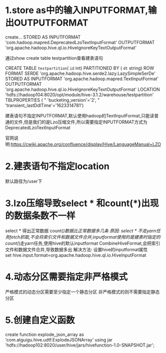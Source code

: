 # 1.store as中的输入INPUTFORMAT,输出OUTPUTFORMAT
create...
STORED AS 
  INPUTFORMAT 'com.hadoop.mapred.DeprecatedLzoTextInputFormat'
  OUTPUTFORMAT 'org.apache.hadoop.hive.ql.io.HiveIgnoreKeyTextOutputFormat'

通过show create table testpartition查看建表语句

CREATE TABLE `testpartition`(
  `id` int)
PARTITIONED BY ( 
  `dt` string)
ROW FORMAT SERDE 
  'org.apache.hadoop.hive.serde2.lazy.LazySimpleSerDe' 
STORED AS 
    INPUTFORMAT  'org.apache.hadoop.mapred.TextInputFormat' 
    OUTPUTFORMAT   'org.apache.hadoop.hive.ql.io.HiveIgnoreKeyTextOutputFormat'
LOCATION
  'hdfs://hadoop104:8020/opt/module/hive-3.1.2/warehouse/testpartition'
TBLPROPERTIES (
"  'bucketing_version'='2', "
  'transient_lastDdlTime'='1623314781')

建表语句不指定INPUTFORMAT,默认使用hadoop的TextInputFormat,只能读普通的文件,但是我们的是Lzo压缩文件,所以需要指定INPUTFORMAT方式为DeprecatedLzoTextInputFormat

官网说明:https://cwiki.apache.org/confluence/display/Hive/LanguageManual+LZO

# 2.建表语句不指定location
默认路径为/user下

# 3.lzo压缩导致select * 和count(*)出现的数据条数不一样
select * 得出正常数据
count(*)数据比正常数据多几条
原因:
    select * 不走yarn任务fetch抓取,不会将索引文件和数据文件合并,inputformat使用的是建表时指定的
    count(*)走yarn任务,使用hive的默认inputformat CombineHiveFormat,会把索引文件和数据文件合并,导致数据多出
解决方法:
    设置hive的inputformat属性   
    set hive.input.format=org.apache.hadoop.hive.ql.io.HiveInputFormat 

# 4.动态分区需要指定非严格模式
严格模式的动态分区需要至少指定一个静态分区
非严格模式的则不需要指定静态分区


# 5.创建自定义函数
create function 
explode_json_array as 'com.atguigu.hive.udtf.ExplodeJSONArray' 
using jar 'hdfs://hadoop102:8020/user/hive/jars/hivefunction-1.0-SNAPSHOT.jar';
